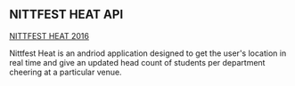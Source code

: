 ## NITTFEST HEAT API

[NITTFEST HEAT 2016](https://play.google.com/store/apps/details?id=spider.project.nittfestheat)

Nittfest Heat is an andriod application designed to get the user's location in real time and give an updated head count of 
students per department cheering at a particular venue.

